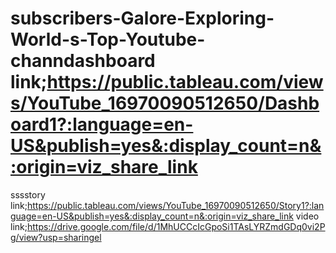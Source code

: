 # subscribers-Galore-Exploring-World-s-Top-Youtube-channdashboard link;https://public.tableau.com/views/YouTube_16970090512650/Dashboard1?:language=en-US&publish=yes&:display_count=n&:origin=viz_share_link
sssstory link;https://public.tableau.com/views/YouTube_16970090512650/Story1?:language=en-US&publish=yes&:display_count=n&:origin=viz_share_link
video link;https://drive.google.com/file/d/1MhUCCcIcGpoSi1TAsLYRZmdGDq0vi2Pg/view?usp=sharingel
